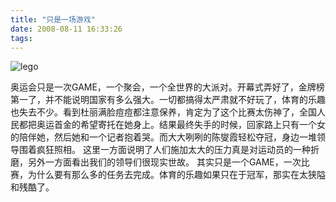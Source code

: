 ```yaml
---
title: "只是一场游戏"
date: 2008-08-11 16:33:26
tags:
---
```


![lego](../../../images/2008/lego-thumb.jpg) 

奥运会只是一次GAME，一个聚会，一个全世界的大派对。开幕式弄好了，金牌榜第一了，并不能说明国家有多么强大。一切都搞得太严肃就不好玩了，体育的乐趣也失去不少。看到杜丽满脸痘痘都注意保养，肯定为了这个比赛太伤神了，全国人民都把奥运首金的希望寄托在她身上。结果最终失手的时候，回家路上只有一个女的陪伴她，然后她和一个记者抱着哭。而大大咧咧的陈燮霞轻松夺冠，身边一堆领导围着疯狂照相。 这里一方面说明了人们施加太大的压力真是对运动员的一种折磨，另外一方面看出我们的领导们很现实世故。 其实只是一个GAME，一次比赛，为什么要有那么多的任务去完成。体育的乐趣如果只在于冠军，那实在太狭隘和残酷了。